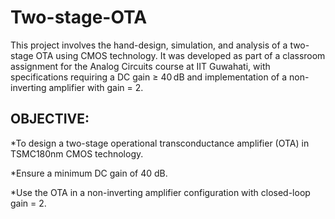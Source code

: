 # Two-stage-OTA
This project involves the hand-design, simulation, and analysis of a two-stage OTA using CMOS technology. It was developed as part of a classroom assignment for the Analog Circuits course at IIT Guwahati, with specifications requiring a DC gain ≥ 40 dB and implementation of a non-inverting amplifier with gain = 2.  
## OBJECTIVE:
*To design a two-stage operational transconductance amplifier (OTA) in TSMC180nm CMOS technology.

*Ensure a minimum DC gain of 40 dB.

*Use the OTA in a non-inverting amplifier configuration with closed-loop gain = 2.
